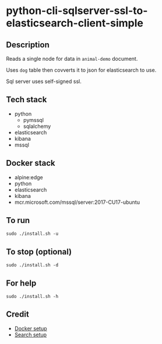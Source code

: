 # python-cli-sqlserver-ssl-to-elasticsearch-client-simple

## Description
Reads a single node for data in `animal-demo` document.

Uses `dog` table then covverts it to json for
elasticsearch to use.

Sql server uses self-signed ssl.

## Tech stack
- python
    - pymssql
    - sqlalchemy
- elasticsearch
- kibana
- mssql

## Docker stack
- alpine:edge
- python
- elasticsearch
- kibana
- mcr.microsoft.com/mssql/server:2017-CU17-ubuntu

## To run
`sudo ./install.sh -u`

## To stop (optional)
`sudo ./install.sh -d`

## For help
`sudo ./install.sh -h`

## Credit
- [Docker setup](https://lynn-kwong.medium.com/all-you-need-to-know-about-using-elasticsearch-in-python-b9ed00e0fdf0)
- [Search setup](https://www.elastic.co/guide/en/elasticsearch/client/python-api/master/examples.html)